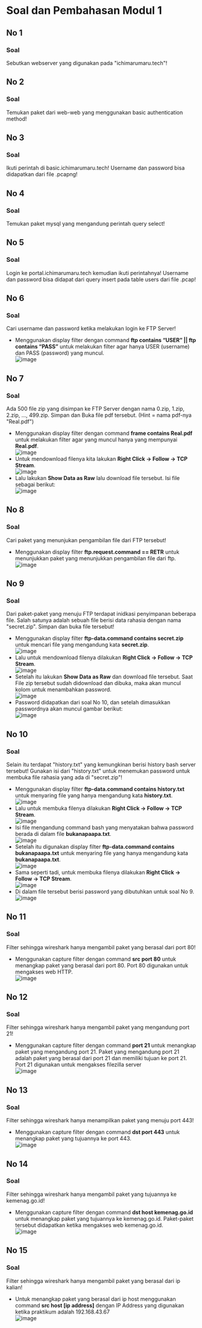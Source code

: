 # Soal dan Pembahasan Modul 1

## No 1

### Soal

Sebutkan webserver yang digunakan pada "ichimarumaru.tech"!

## No 2

### Soal

Temukan paket dari web-web yang menggunakan basic authentication method!

## No 3

### Soal

Ikuti perintah di basic.ichimarumaru.tech! Username dan password bisa didapatkan dari file .pcapng!

## No 4

### Soal

Temukan paket mysql yang mengandung perintah query select!

## No 5

### Soal

Login ke portal.ichimarumaru.tech kemudian ikuti perintahnya! Username dan password bisa didapat dari query insert pada table users dari file .pcap!

## No 6

### Soal

Cari username dan password ketika melakukan login ke FTP Server!

- Menggunakan display filter dengan command **ftp contains “USER” || ftp contains “PASS”** untuk melakukan filter agar hanya USER (username) dan PASS (password) yang muncul. <br>
  ![image](screenshots/6a.png)

## No 7

### Soal

Ada 500 file zip yang disimpan ke FTP Server dengan nama 0.zip, 1.zip, 2.zip, ..., 499.zip. Simpan dan Buka file pdf tersebut. (Hint = nama pdf-nya "Real.pdf")

- Menggunakan display filter dengan command **frame contains Real.pdf** untuk melakukan filter agar yang muncul hanya yang mempunyai **Real.pdf**.<br>
  ![image](screenshots/7a.png)
- Untuk mendownload filenya kita lakukan **Right Click -> Follow -> TCP Stream**. <br>
  ![image](screenshots/7b.png)
- Lalu lakukan **Show Data as Raw** lalu download file tersebut. Isi file sebagai berikut: <br>
  ![image](screenshots/7c.png)

## No 8

### Soal

Cari paket yang menunjukan pengambilan file dari FTP tersebut!

- Menggunakan display filter **ftp.request.command == RETR** untuk menunjukkan paket yang menunjukkan pengambilan file dari ftp. <br>
  ![image](screenshots/8a.png)

## No 9

### Soal

Dari paket-paket yang menuju FTP terdapat inidkasi penyimpanan beberapa file. Salah satunya adalah sebuah file berisi data rahasia dengan nama "secret.zip". Simpan dan buka file tersebut!

- Menggunakan display filter **ftp-data.command contains secret.zip** untuk mencari file yang mengandung kata **secret.zip**. <br>
  ![image](screenshots/9a.png)
- Lalu untuk mendownload filenya dilakukan **Right Click -> Follow -> TCP Stream**. <br>
  ![image](screenshots/9b.png)
- Setelah itu lakukan **Show Data as Raw** dan download file tersebut. Saat File zip tersebut sudah didownload dan dibuka, maka akan muncul kolom untuk menambahkan password. <br>
  ![image](screenshots/9c.png)
- Password didapatkan dari soal No 10, dan setelah dimasukkan passwordnya akan muncul gambar berikut: <br>
  ![image](screenshots/9d.png)

## No 10

### Soal

Selain itu terdapat "history.txt" yang kemungkinan berisi history bash server tersebut! Gunakan isi dari "history.txt" untuk menemukan password untuk membuka file rahasia yang ada di "secret.zip"!

- Menggunakan display filter **ftp-data.command contains history.txt** untuk menyaring file yang hanya mengandung kata **history.txt**. <br>
  ![image](screenshots/10a.png)
- Lalu untuk membuka filenya dilakukan **Right Click -> Follow -> TCP Stream**. <br>
  ![image](screenshots/10b.png)
- Isi file mengandung command bash yang menyatakan bahwa password berada di dalam file **bukanapaapa.txt**. <br>
  ![image](screenshots/10c.png)
- Setelah itu digunakan display filter **ftp-data.command contains bukanapaapa.txt** untuk menyaring file yang hanya mengandung kata **bukanapaapa.txt**. <br>
  ![image](screenshots/10d.png)
- Sama seperti tadi, untuk membuka filenya dilakukan **Right Click -> Follow -> TCP Stream**. <br>
  ![image](screenshots/10e.png)
- Di dalam file tersebut berisi password yang dibutuhkan untuk soal No 9. <br>
  ![image](screenshots/10f.png)

## No 11

### Soal

Filter sehingga wireshark hanya mengambil paket yang berasal dari port 80!

- Menggunakan capture filter dengan command **src port 80** untuk menangkap paket yang berasal dari port 80. Port 80 digunakan untuk mengakses web HTTP. <br>
  ![image](https://user-images.githubusercontent.com/75319371/134529649-64a49d7e-1ca4-4a7f-92d4-1199a247e20e.png)

## No 12

### Soal

Filter sehingga wireshark hanya mengambil paket yang mengandung port 21!

- Menggunakan capture filter dengan command **port 21** untuk menangkap paket yang mengandung port 21. Paket yang mengandung port 21 adalah paket yang berasal dari port 21 dan memiliki tujuan ke port 21. Port 21 digunakan untuk mengakses filezilla server<br>
  ![image](https://user-images.githubusercontent.com/75319371/134529353-708b7c35-1786-4839-b76c-ac2b25fdf43e.png)

## No 13

### Soal

Filter sehingga wireshark hanya menampilkan paket yang menuju port 443!

- Menggunakan capture filter dengan command **dst port 443** untuk menangkap paket yang tujuannya ke port 443.<br>
  ![image](https://user-images.githubusercontent.com/75319371/134527896-040a6d42-0908-4c81-81ca-5632d1429268.png)

## No 14

### Soal

Filter sehingga wireshark hanya mengambil paket yang tujuannya ke kemenag.go.id!

- Menggunakan capture filter dengan command **dst host kemenag.go.id** untuk menangkap paket yang tujuannya ke kemenag.go.id. Paket-paket tersebut didapatkan ketika mengakses web kemenag.go.id.<br>
  ![image](https://user-images.githubusercontent.com/75319371/134527646-39a6aa5f-3ec8-4381-bd2e-4ae32882e21e.png)

## No 15

### Soal

Filter sehingga wireshark hanya mengambil paket yang berasal dari ip kalian!

- Untuk menangkap paket yang berasal dari ip host menggunakan command **src host [ip address]** dengan IP Address yang digunakan ketika praktikum adalah 192.168.43.67 <br>
  ![image](https://user-images.githubusercontent.com/75319371/134527538-c5491dc8-5275-4590-b80b-0ab15a33ed25.png)
